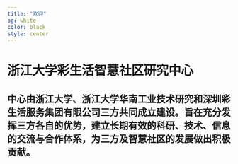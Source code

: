 ```yaml
---
title: "欢迎"  
bg: white    
color: black  
style: center
---
```


# 浙江大学彩生活智慧社区研究中心

## 中心由浙江大学、浙江大学华南工业技术研究和深圳彩生活服务集团有限公司三方共同成立建设。旨在充分发挥三方各自的优势，建立长期有效的科研、技术、信息的交流与合作体系，为三方及智慧社区的发展做出积极贡献。